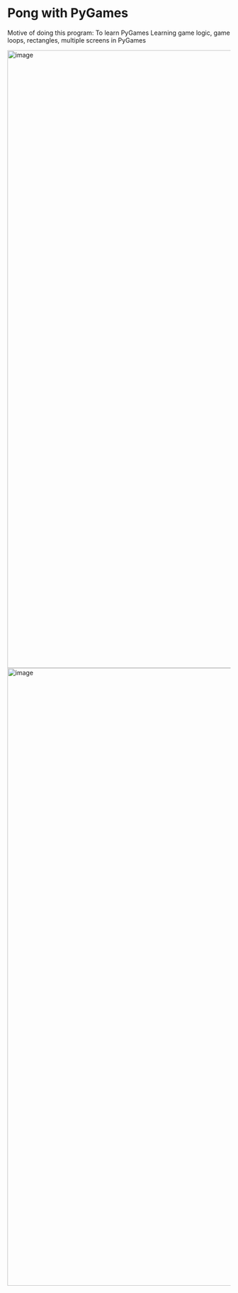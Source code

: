 # Pong with PyGames
Motive of doing this program: To learn PyGames
Learning game logic, game loops, rectangles, multiple screens in PyGames


<img width="1392" alt="image" src="https://github.com/JadeZerotoHero/pong/assets/128887797/7b00cae0-c6c9-42d2-ae81-eef6e0648bb2">
<img width="1392" alt="image" src="https://github.com/JadeZerotoHero/pong/assets/128887797/87edaf1f-d43c-4dba-827b-630d0feb7dc7">
